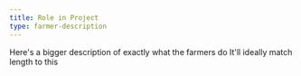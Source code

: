 ```yaml
---
title: Role in Project
type: farmer-description
---
```

Here's a bigger description of exactly what the farmers do It'll ideally match length to this
